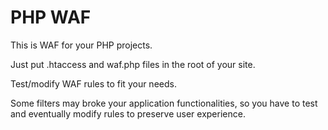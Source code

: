 # PHP WAF

This is WAF for your PHP projects.

Just put .htaccess and waf.php files in the root of your site.

Test/modify WAF rules to fit your needs.

Some filters may broke your application functionalities, so you have to test and eventually modify rules to preserve user experience.
